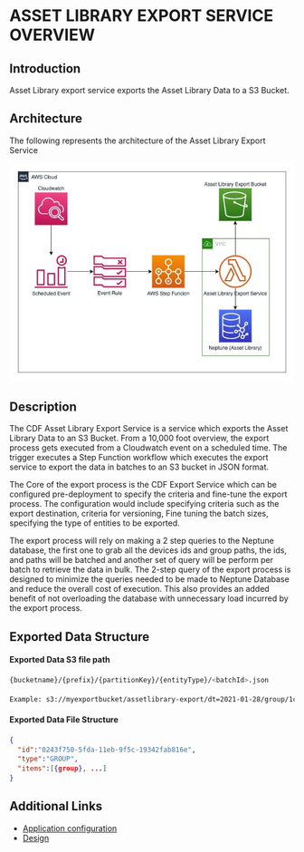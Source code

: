 # ASSET LIBRARY EXPORT SERVICE OVERVIEW

## Introduction
Asset Library export service exports the Asset Library Data to a S3 Bucket.

## Architecture

The following represents the architecture of the Asset Library Export Service

![Architecture](<docs/images/assetlibrary-export-design-hla.jpg>)

## Description

The CDF Asset Library Export Service is a service which exports the Asset Library Data to an S3 Bucket. From a 10,000 foot overview, the export process gets executed from a Cloudwatch event on a scheduled time. The trigger executes a Step Function workflow which executes the export service to export the data in batches to an S3 bucket in JSON format.

The Core of the export process is the CDF Export Service which can be configured pre-deployment to specify the criteria and fine-tune the export process. The configuration would include specifying criteria such as the export destination, criteria for versioning, Fine tuning the batch sizes, specifying the type of entities to be exported.

The export process will rely on making a 2 step queries to the Neptune database, the first one to grab all the devices ids and group paths, the ids, and paths will be batched and another set of query will be perform per batch to retrieve the data in bulk. The 2-step query of the export process is designed to minimize the queries needed to be made to Neptune Database and reduce the overall cost of execution. This also provides an added benefit of not overloading the database with unnecessary load incurred by the export process.

## Exported Data Structure

#### Exported Data S3 file path

```sh
{bucketname}/{prefix}/{partitionKey}/{entityType}/<batchId>.json

Example: s3://myexportbucket/assetlibrary-export/dt=2021-01-28/group/1c1fa080-611e-11eb-b2ad-bdf5c2fe0d72.json
```
#### Exported Data File Structure

```json
{
  "id":"0243f750-5fda-11eb-9f5c-19342fab816e",
  "type":"GROUP",
  "items":[{group}, ...]
}
```

## Additional Links

- [Application configuration](docs/configuration.md)
- [Design](docs/design.md)
